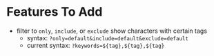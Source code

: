 # Features To Add
- filter to `only`, `include`, or `exclude` show characters with certain tags
  - syntax: `?only=default&include=default&exclude=default`
  - current syntax: `?keywords=${tag},${tag},${tag}`
